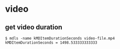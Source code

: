 # video

## get video duration

```
$ mdls -name kMDItemDurationSeconds video-file.mp4
kMDItemDurationSeconds = 1498.533333333333
```
